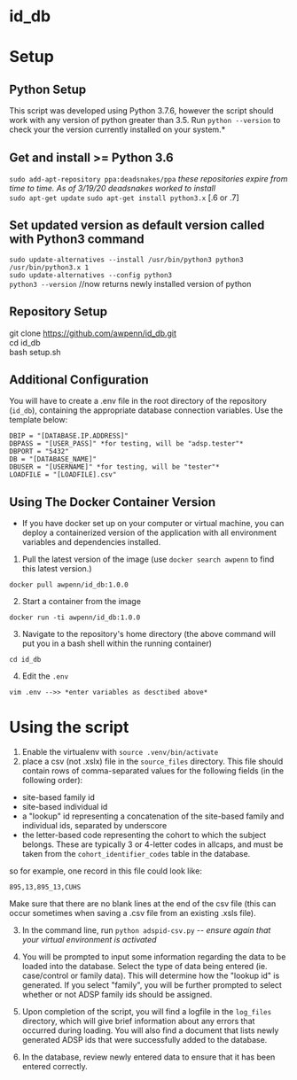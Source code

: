 # id_db

# Setup

## Python Setup
This script was developed using Python 3.7.6, however the script should work with any version of python greater than 3.5.  Run `python --version` to check your the version currently installed on your system.*

## Get and install >= Python 3.6
`sudo add-apt-repository ppa:deadsnakes/ppa` *these repositories expire from time to time.  As of 3/19/20 deadsnakes worked to install*  
`sudo apt-get update`
`sudo apt-get install python3.x` [.6 or .7]

## Set updated version as default version called with Python3 command
`sudo update-alternatives --install /usr/bin/python3 python3 /usr/bin/python3.x 1`    
`sudo update-alternatives --config python3`  
`python3 --version` //now returns newly installed version of python  


## Repository Setup
git clone https://github.com/awpenn/id_db.git  
cd id_db  
bash setup.sh  

## Additional Configuration
You will have to create a .env file in the root directory of the repository (`id_db`), containing the appropriate database connection variables. Use the template below:
```
DBIP = "[DATABASE.IP.ADDRESS]"
DBPASS = "[USER_PASS]" *for testing, will be "adsp.tester"*
DBPORT = "5432"
DB = "[DATABASE_NAME]"
DBUSER = "[USERNAME]" *for testing, will be "tester"*
LOADFILE = "[LOADFILE].csv"
```

## Using The Docker Container Version
- If you have docker set up on your computer or virtual machine, you can deploy a containerized version of the application with all environment variables and dependencies installed. 
1. Pull the latest version of the image (use `docker search awpenn` to find this latest version.)
```
docker pull awpenn/id_db:1.0.0
```
2. Start a container from the image
```
docker run -ti awpenn/id_db:1.0.0
```
3. Navigate to the repository's home directory (the above command will put you in a bash shell within the running container)
```
cd id_db
```
4. Edit the `.env`
```
vim .env -->> *enter variables as desctibed above*
```



# Using the script
1. Enable the virtualenv with `source .venv/bin/activate`
2. place a csv (not .xslx) file in the `source_files` directory.  This file should contain rows of comma-separated values for the following fields (in the following order):
- site-based family id
- site-based individual id
- a "lookup" id representing a concatenation of the site-based family and individual ids, separated by underscore
- the letter-based code representing the cohort to which the subject belongs.  These are typically 3 or 4-letter codes in allcaps, and must be taken from the `cohort_identifier_codes` table in the database. 

so for example, one record in this file could look like:  
``` 
895,13,895_13,CUHS
```
Make sure that there are no blank lines at the end of the csv file (this can occur sometimes when saving a .csv file from an existing .xsls file).

3. In the command line, run `python adspid-csv.py` -- *ensure again that your virtual environment is activated*

4. You will be prompted to input some information regarding the data to be loaded into the database.  Select the type of data being entered (ie. case/control or family data).  This will determine how the "lookup id" is generated.  If you select "family", you will be further prompted to select whether or not ADSP family ids should be assigned.  

5. Upon completion of the script, you will find a logfile in the `log_files` directory, which will give brief information about any errors that occurred during loading.  You will also find a document that lists newly generated ADSP ids that were successfully added to the database.
6. In the database, review newly entered data to ensure that it has been entered correctly.  